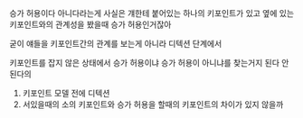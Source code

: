 승가 허용이다 아니다라는게 사실은 걔한테 붙어있는 하나의 키포인트가 있고 옆에 있는 키포인트와의 관계성을 봤을때 승가 허용인거잖아

굳이 얘들을 키포인트간의 관계를 보는게 아니라 디텍션 단계에서

키포인트를 잡지 않은 상태에서 승가 허용이냐 승가 허용이 아니냐를 찾는거지
된다 안된다의 


1. 키포인트 모델 전에 디텍션
2. 서있을때의 소의 키포인트와 승가 허용을 할때의 키포인트의 차이가 있지 않을까 